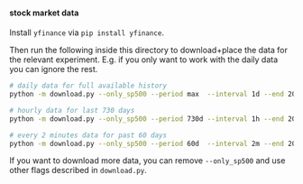 #### stock market data

Install `yfinance` via `pip install yfinance`.

Then run the following inside this directory to download+place the data for the relevant experiment. E.g. if you only want to work with the daily data you can ignore the rest.

```bash
# daily data for full available history
python -m download.py --only_sp500 --period max  --interval 1d --end 2022-04-20 --output_dir stock/day

# hourly data for last 730 days
python -m download.py --only_sp500 --period 730d --interval 1h --end 2022-04-20 --output_dir stock/hour

# every 2 minutes data for past 60 days
python -m download.py --only_sp500 --period 60d  --interval 2m --end 2022-04-20 --output_dir stock/minute
```

If you want to download more data, you can remove `--only_sp500` and use other flags described in `download.py`.

